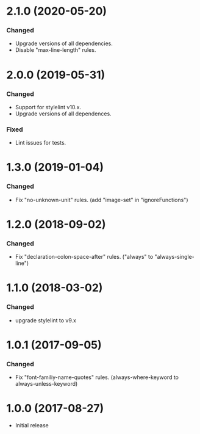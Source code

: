 # 2.1.0 (2020-05-20)

### Changed

-   Upgrade versions of all dependencies.
-   Disable "max-line-length" rules.

# 2.0.0 (2019-05-31)

### Changed

-   Support for stylelint v10.x.
-   Upgrade versions of all dependences.

### Fixed

-   Lint issues for tests.

# 1.3.0 (2019-01-04)

### Changed

-   Fix "no-unknown-unit" rules. (add "image-set" in "ignoreFunctions")

# 1.2.0 (2018-09-02)

### Changed

-   Fix "declaration-colon-space-after" rules. ("always" to "always-single-line")

# 1.1.0 (2018-03-02)

### Changed

-   upgrade stylelint to v9.x

# 1.0.1 (2017-09-05)

### Changed

-   Fix "font-familiy-name-quotes" rules. (always-where-keyword to always-unless-keyword)

# 1.0.0 (2017-08-27)

-   Initial release
